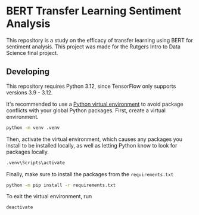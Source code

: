 # BERT Transfer Learning Sentiment Analysis

This repository is a study on the efficacy of transfer learning using BERT for sentiment analysis.
This project was made for the Rutgers Intro to Data Science final project.

## Developing

This repository requires Python 3.12, since TensorFlow only supports versions 3.9 - 3.12.

It's recommended to use a [Python virtual environment](https://packaging.python.org/en/latest/guides/installing-using-pip-and-virtual-environments/) to avoid package conflicts with your global Python packages.
First, create a virtual environment.

```bash
python -m venv .venv
```

Then, activate the virtual environment, which causes any packages you install to be installed locally, as well as letting Python know to look for packages locally.

```bash
.venv\Scripts\activate
```

Finally, make sure to install the packages from the `requirements.txt`

```bash
python -m pip install -r requirements.txt
```

To exit the virtual environment, run

```bash
deactivate
```